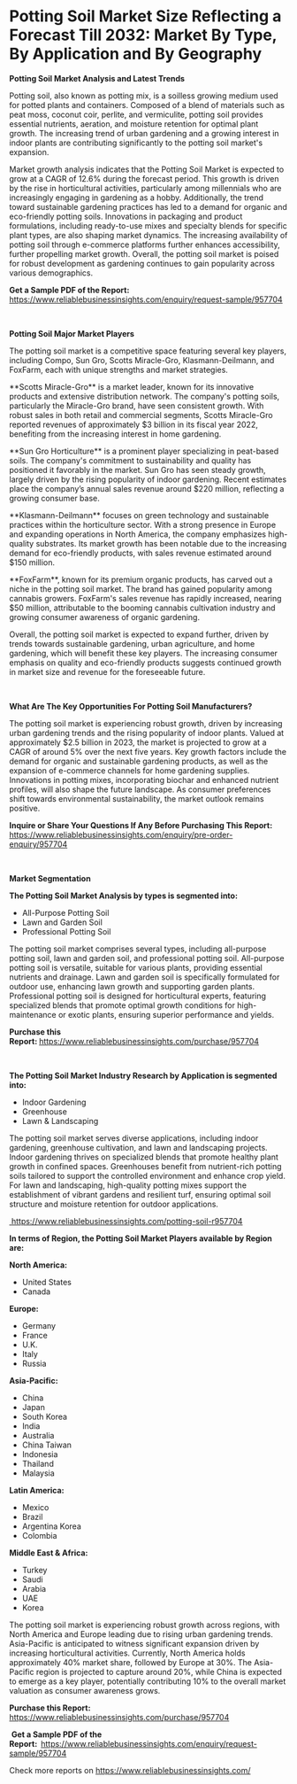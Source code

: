 <p><h1>Potting Soil Market Size Reflecting a Forecast Till 2032: Market By Type, By Application and By Geography</h1></p><p><strong>Potting Soil Market Analysis and Latest Trends</strong></p>
<p><p>Potting soil, also known as potting mix, is a soilless growing medium used for potted plants and containers. Composed of a blend of materials such as peat moss, coconut coir, perlite, and vermiculite, potting soil provides essential nutrients, aeration, and moisture retention for optimal plant growth. The increasing trend of urban gardening and a growing interest in indoor plants are contributing significantly to the potting soil market's expansion.</p><p>Market growth analysis indicates that the Potting Soil Market is expected to grow at a CAGR of 12.6% during the forecast period. This growth is driven by the rise in horticultural activities, particularly among millennials who are increasingly engaging in gardening as a hobby. Additionally, the trend toward sustainable gardening practices has led to a demand for organic and eco-friendly potting soils. Innovations in packaging and product formulations, including ready-to-use mixes and specialty blends for specific plant types, are also shaping market dynamics. The increasing availability of potting soil through e-commerce platforms further enhances accessibility, further propelling market growth. Overall, the potting soil market is poised for robust development as gardening continues to gain popularity across various demographics.</p></p>
<p><strong>Get a Sample PDF of the Report:&nbsp;</strong> <a href="https://www.reliablebusinessinsights.com/enquiry/request-sample/957704?utm_campaign=3134&utm_medium=2&utm_source=Github&utm_content=ia&utm_term=30032025&utm_id=potting-soil">https://www.reliablebusinessinsights.com/enquiry/request-sample/957704</a></p>
<p>&nbsp;</p>
<p><strong>Potting Soil Major Market Players</strong></p>
<p><p>The potting soil market is a competitive space featuring several key players, including Compo, Sun Gro, Scotts Miracle-Gro, Klasmann-Deilmann, and FoxFarm, each with unique strengths and market strategies. </p><p>**Scotts Miracle-Gro** is a market leader, known for its innovative products and extensive distribution network. The company's potting soils, particularly the Miracle-Gro brand, have seen consistent growth. With robust sales in both retail and commercial segments, Scotts Miracle-Gro reported revenues of approximately $3 billion in its fiscal year 2022, benefiting from the increasing interest in home gardening.</p><p>**Sun Gro Horticulture** is a prominent player specializing in peat-based soils. The company's commitment to sustainability and quality has positioned it favorably in the market. Sun Gro has seen steady growth, largely driven by the rising popularity of indoor gardening. Recent estimates place the company’s annual sales revenue around $220 million, reflecting a growing consumer base.</p><p>**Klasmann-Deilmann** focuses on green technology and sustainable practices within the horticulture sector. With a strong presence in Europe and expanding operations in North America, the company emphasizes high-quality substrates. Its market growth has been notable due to the increasing demand for eco-friendly products, with sales revenue estimated around $150 million.</p><p>**FoxFarm**, known for its premium organic products, has carved out a niche in the potting soil market. The brand has gained popularity among cannabis growers. FoxFarm's sales revenue has rapidly increased, nearing $50 million, attributable to the booming cannabis cultivation industry and growing consumer awareness of organic gardening.</p><p>Overall, the potting soil market is expected to expand further, driven by trends towards sustainable gardening, urban agriculture, and home gardening, which will benefit these key players. The increasing consumer emphasis on quality and eco-friendly products suggests continued growth in market size and revenue for the foreseeable future.</p></p>
<p>&nbsp;</p>
<p><strong>What Are The Key Opportunities For Potting Soil Manufacturers?</strong></p>
<p><p>The potting soil market is experiencing robust growth, driven by increasing urban gardening trends and the rising popularity of indoor plants. Valued at approximately $2.5 billion in 2023, the market is projected to grow at a CAGR of around 5% over the next five years. Key growth factors include the demand for organic and sustainable gardening products, as well as the expansion of e-commerce channels for home gardening supplies. Innovations in potting mixes, incorporating biochar and enhanced nutrient profiles, will also shape the future landscape. As consumer preferences shift towards environmental sustainability, the market outlook remains positive.</p></p>
<p><strong>Inquire or Share Your Questions If Any Before Purchasing This Report:</strong> <a href="https://www.reliablebusinessinsights.com/enquiry/pre-order-enquiry/957704?utm_campaign=3134&utm_medium=2&utm_source=Github&utm_content=ia&utm_term=30032025&utm_id=potting-soil">https://www.reliablebusinessinsights.com/enquiry/pre-order-enquiry/957704</a></p>
<p>&nbsp;</p>
<p><strong>Market Segmentation</strong></p>
<p><strong>The Potting Soil Market Analysis by types is segmented into:</strong></p>
<p><ul><li>All-Purpose Potting Soil</li><li>Lawn and Garden Soil</li><li>Professional Potting Soil</li></ul></p>
<p><p>The potting soil market comprises several types, including all-purpose potting soil, lawn and garden soil, and professional potting soil. All-purpose potting soil is versatile, suitable for various plants, providing essential nutrients and drainage. Lawn and garden soil is specifically formulated for outdoor use, enhancing lawn growth and supporting garden plants. Professional potting soil is designed for horticultural experts, featuring specialized blends that promote optimal growth conditions for high-maintenance or exotic plants, ensuring superior performance and yields.</p></p>
<p><strong>Purchase this Report:&nbsp;</strong><a href="https://www.reliablebusinessinsights.com/purchase/957704?utm_campaign=3134&utm_medium=2&utm_source=Github&utm_content=ia&utm_term=30032025&utm_id=potting-soil">https://www.reliablebusinessinsights.com/purchase/957704</a></p>
<p>&nbsp;</p>
<p><strong>The Potting Soil Market Industry Research by Application is segmented into:</strong></p>
<p><ul><li>Indoor Gardening</li><li>Greenhouse</li><li>Lawn & Landscaping</li></ul></p>
<p><p>The potting soil market serves diverse applications, including indoor gardening, greenhouse cultivation, and lawn and landscaping projects. Indoor gardening thrives on specialized blends that promote healthy plant growth in confined spaces. Greenhouses benefit from nutrient-rich potting soils tailored to support the controlled environment and enhance crop yield. For lawn and landscaping, high-quality potting mixes support the establishment of vibrant gardens and resilient turf, ensuring optimal soil structure and moisture retention for outdoor applications.</p></p>
<p><a href="https://www.reliablebusinessinsights.com/potting-soil-r957704?utm_campaign=3134&utm_medium=2&utm_source=Github&utm_content=ia&utm_term=30032025&utm_id=potting-soil">&nbsp;https://www.reliablebusinessinsights.com/potting-soil-r957704</a></p>
<p><strong>In terms of Region, the Potting Soil Market Players available by Region are:</strong></p>
<p>
    <p> <strong> North America: </strong>
        <ul>
            <li>United States</li>
            <li>Canada</li>
        </ul>
        </p> 
    <p> <strong> Europe: </strong>
        <ul>
            <li>Germany</li>
            <li>France</li>
            <li>U.K.</li>
            <li>Italy</li>
            <li>Russia</li>
        </ul>
        </p> 
    <p> <strong> Asia-Pacific: </strong>
        <ul>
            <li>China</li>
            <li>Japan</li>
            <li>South Korea</li>
            <li>India</li>
            <li>Australia</li>
            <li>China Taiwan</li>
            <li>Indonesia</li>
            <li>Thailand</li>
            <li>Malaysia</li>
        </ul>
        </p> 
    <p> <strong> Latin America: </strong>
        <ul>
            <li>Mexico</li>
            <li>Brazil</li>
            <li>Argentina Korea</li>
            <li>Colombia</li>
        </ul>
        </p> 
    <p> <strong> Middle East & Africa: </strong>
        <ul>
            <li>Turkey</li>
            <li>Saudi</li>
            <li>Arabia</li>
            <li>UAE</li>
            <li>Korea</li>
        </ul>
    </p>
    </p>
<p><p>The potting soil market is experiencing robust growth across regions, with North America and Europe leading due to rising urban gardening trends. Asia-Pacific is anticipated to witness significant expansion driven by increasing horticultural activities. Currently, North America holds approximately 40% market share, followed by Europe at 30%. The Asia-Pacific region is projected to capture around 20%, while China is expected to emerge as a key player, potentially contributing 10% to the overall market valuation as consumer awareness grows.</p></p>
<p><strong>Purchase this Report: </strong><a href="https://www.reliablebusinessinsights.com/purchase/957704?utm_campaign=3134&utm_medium=2&utm_source=Github&utm_content=ia&utm_term=30032025&utm_id=potting-soil">https://www.reliablebusinessinsights.com/purchase/957704</a></p>
<p>&nbsp;<strong>Get a Sample PDF of the Report:&nbsp;&nbsp;</strong><a href="https://www.reliablebusinessinsights.com/enquiry/request-sample/957704?utm_campaign=3134&utm_medium=2&utm_source=Github&utm_content=ia&utm_term=30032025&utm_id=potting-soil">https://www.reliablebusinessinsights.com/enquiry/request-sample/957704</a></p>
<p><strong></strong></p>
<p>Check more reports on <a href="https://www.reliablebusinessinsights.com/?utm_campaign=3134&utm_medium=2&utm_source=Github&utm_content=ia&utm_term=30032025&utm_id=potting-soil">https://www.reliablebusinessinsights.com/</a></p>